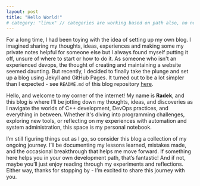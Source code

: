 ```yaml
---
layout: post
title: "Hello World!"
# category: "linux" // categories are working based on path also, no need to tag :)
---
```

For a long time, I had been toying with the idea of setting up my own blog. I imagined sharing my thoughts, ideas, experiences and making some my private notes helpful for someone else but I always found myself putting it off, unsure of where to start or how to do it. As someone who isn't an experienced devops, the thought of creating and maintaining a website seemed daunting. But recently, I decided to finally take the plunge and set up a blog using Jekyll and GitHub Pages. It turned out to be a lot simpler than I expected - see `README.md` of this blog repository [here](https://github.com/radx64/radx64.github.io/blob/master/README.md).

Hello, and welcome to my corner of the internet! My name is **Radek**, and this blog is where I’ll be jotting down my thoughts, ideas, and discoveries as I navigate the worlds of C++ development, DevOps practices, and everything in between. Whether it's diving into programming challenges, exploring new tools, or reflecting on my experiences with automation and system administration, this space is my personal notebook.

I’m still figuring things out as I go, so consider this blog a collection of my ongoing journey. I’ll be documenting my lessons learned, mistakes made, and the occasional breakthrough that helps me move forward. If something here helps you in your own development path, that’s fantastic! And if not, maybe you’ll just enjoy reading through my experiments and reflections. Either way, thanks for stopping by - I’m excited to share this journey with you.

